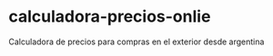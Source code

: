 calculadora-precios-onlie
=========================

Calculadora de precios para compras en el exterior desde argentina
